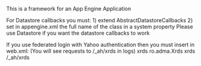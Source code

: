 This is a framework for an App Engine Application

For Datastore callbacks you must:
    1) extend AbstractDatastoreCallbacks
    2) set in appengine.xml the full name of the class in a system property
        <system-properties>
            <property name="datastoreCallbacksClass" value="com.example.DatastoreCallbacks"/>
        </system-properties>
Please use Datastore if you want the datastore callbacks to work

If you use federated login with Yahoo authentication then you must insert in web.xml:
(You will see requests to /_ah/xrds in logs)
    <servlet>
        <!--
        http://jeremiahlee.com/blog/2009/09/28/how-to-setup-openid-with-google-apps/
        http://en.wikipedia.org/wiki/XRDS
        https://developers.google.com/identity-toolkit/v2/devconsole
        http://stackoverflow.com/questions/7529013/aol-openid-website-verification
        Pe scurt yahoo + inca catva vor sa verifice ceva legat de OpenID
        -->
        <servlet-name>xrds</servlet-name>
        <servlet-class>ro.adma.Xrds</servlet-class>
    </servlet>
    <servlet-mapping>
        <servlet-name>xrds</servlet-name>
        <url-pattern>/_ah/xrds</url-pattern>
    </servlet-mapping>

